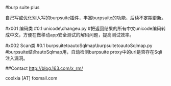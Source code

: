 #burp suite plus 

自己写或优化别人写的burpsuite插件，丰富burpsuite的功能，后续不定期更新。

#x001 编码类
    #0.1 unicode\changeu.py
        #把返回结果的所有中文unicode编码转成中文，方便在做移动app安全测试的解码问题，提高测试效率。
	
#x002 Scan类
    #0.1 burpsuitetoautoSqlmap\burpsuitetoautoSqlmap.py
        #burpsuite结合autoSqlmap用，自动检测burpsuite proxy中的url是否存在Sqli注入漏洞。

##Contact
http://blog.163.com/x_rm/

coolxia [AT] foxmail.com
